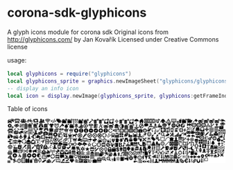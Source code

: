 corona-sdk-glyphicons
=====================

A glyph icons module for corona sdk
Original icons from http://glyphicons.com/ by Jan Kovařík
Licensed under Creative Commons license


usage:
```lua
local glyphicons = require("glyphicons")
local glyphicons_sprite = graphics.newImageSheet("glyphicons/glyphicons_sprites.png", glyphicons:getSheet())
-- display an info icon
local icon = display.newImage(glyphicons_sprite, glyphicons:getFrameIndex("circle_info")
```
Table of icons

![alt text](https://github.com/pjaol/corona-sdk-glyphicons/raw/master/glyphicons/glyphicons_sprites.png "Glyphicons Table")
